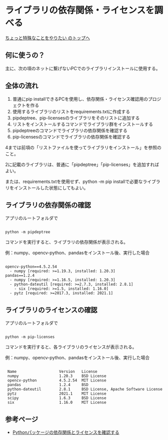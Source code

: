 # ライブラリの依存関係・ライセンスを調べる

[ちょっと特殊なことをやりたい のトップへ](./index.md)

## 何に使うの？

主に、次の項のネットに繋げないPCでのライブラリインストールに使用する。

## 全体の流れ

1. 普通にpip installできるPCを使用し、依存関係・ライセンス確認用のプロジェクトを作る
1. 使用するライブラリのリストをrequirements.txtに作成する
1. pipdeptree、pip-licensesのライブラリをそのリストに追加する
1. リストをインストールするコマンドでライブラリ群をインストールする
1. pipdeptreeのコマンドでライブラリの依存関係を確認する
1. pip-licensesのコマンドでライブラリの依存関係を確認する

4までは前項の「リストファイルを使ってライブラリをインストール」を参照のこと。

2に記載のライブラリは、普通に「pipdeptree」「pip-licenses」を追加すればよい。

または、requirements.txtを使用せず、python -m pip installで必要なライブラリをインストールした状態にしてもよい。

## ライブラリの依存関係の確認

アプリのルートフォルダで

```dos

python -m pipdeptree

```

コマンドを実行すると、ライブラリの依存関係が表示される。

例：numpy、opencv-python、pandasをインストール後、実行した場合

```dos

opencv-python==4.5.2.54
  - numpy [required: >=1.19.3, installed: 1.20.3]
pandas==1.2.4
  - numpy [required: >=1.16.5, installed: 1.20.3]
  - python-dateutil [required: >=2.7.3, installed: 2.8.1]
    - six [required: >=1.5, installed: 1.16.0]
  - pytz [required: >=2017.3, installed: 2021.1]

```

## ライブラリのライセンスの確認

アプリのルートフォルダで

```dos

python -m pip-licenses

```

コマンドを実行すると、各ライブラリのライセンスが表示される。

例：numpy、opencv-python、pandasをインストール後、実行した場合

```

 Name                   Version   License
 numpy                  1.20.3    BSD License
 opencv-python          4.5.2.54  MIT License
 pandas                 1.2.4     BSD
 python-dateutil        2.8.1     BSD License, Apache Software License
 pytz                   2021.1    MIT License
 scipy                  1.6.3     BSD License
 six                    1.16.0    MIT License

```

## 参考ページ

- [Pythonパッケージの依存関係とライセンスを確認する](https://dev.classmethod.jp/articles/python-pipdeptree_licenses/)






